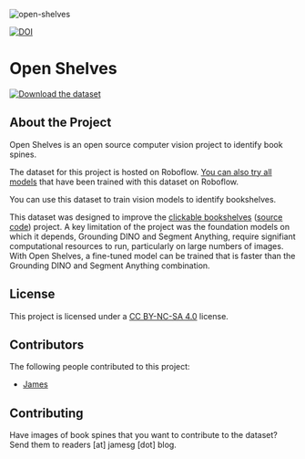![open-shelves](https://github.com/capjamesg/open-shelves/assets/37276661/f72ee9f2-bca7-4ea4-8d39-29b92f65d44b)

[![DOI](https://zenodo.org/badge/10885753.svg)](https://zenodo.org/doi/10.5281/zenodo.10885753)

# Open Shelves

[![Download the dataset](https://media.roboflow.com/download-dataset-badge.svg)](https://universe.roboflow.com/capjamesg/open-shelves)

## About the Project

Open Shelves is an open source computer vision project to identify book spines.

The dataset for this project is hosted on Roboflow. [You can also try all models](https://universe.roboflow.com/capjamesg/open-shelves) that have been trained with this dataset on Roboflow.

You can use this dataset to train vision models to identify bookshelves.

This dataset was designed to improve the [clickable bookshelves](https://jamesg.blog/2024/02/14/clickable-bookshelves/) ([source code](https://github.com/capjamesg/cv-book-svg)) project. A key limitation of the project was the foundation models on which it depends, Grounding DINO and Segment Anything, require signifiant computational resources to run, particularly on large numbers of images. With Open Shelves, a fine-tuned model can be trained that is faster than the Grounding DINO and Segment Anything combination.

## License

This project is licensed under a [CC BY-NC-SA 4.0](https://creativecommons.org/licenses/by-nc-sa/4.0/) license.

## Contributors

The following people contributed to this project:

- [James](https://jamesg.blog)

## Contributing

Have images of book spines that you want to contribute to the dataset? Send them to readers [at] jamesg [dot] blog.
